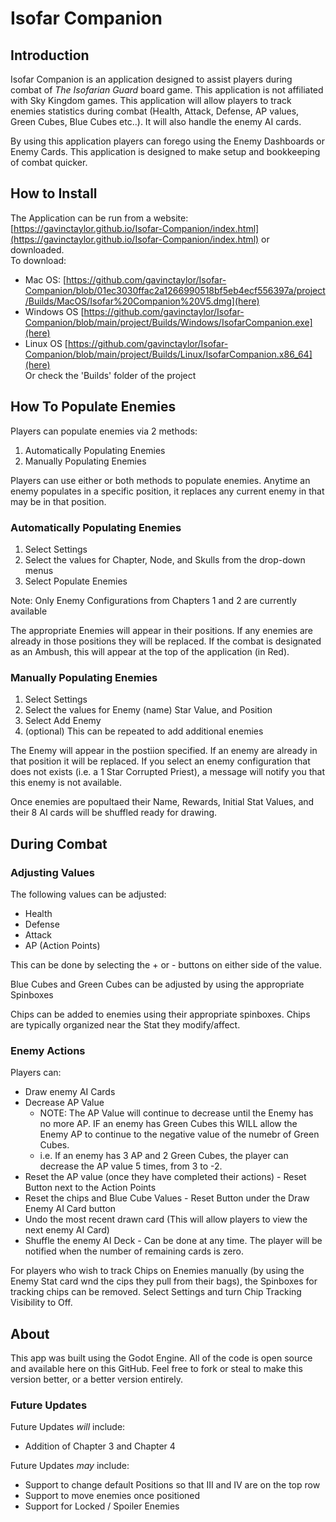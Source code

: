 # Isofar Companion

## Introduction
Isofar Companion is an application designed to assist players during combat of *The Isofarian Guard* board game. This application is not affiliated with Sky Kingdom games. 
This application will allow players to track enemies statistics during combat (Health, Attack, Defense, AP values, Green Cubes, Blue Cubes etc..). 
It will also handle the enemy AI cards. 

By using this application players can forego using the Enemy Dashboards or Enemy Cards. This application is designed to make setup and bookkeeping of combat quicker.


## How to Install
The Application can be run from a website: [https://gavinctaylor.github.io/Isofar-Companion/index.html](https://gavinctaylor.github.io/Isofar-Companion/index.html) or downloaded. <br>To download:
- Mac OS: [https://github.com/gavinctaylor/Isofar-Companion/blob/01ec3030ffac2a1266990518bf5eb4ecf556397a/project/Builds/MacOS/Isofar%20Companion%20V5.dmg](here)
- Windows OS [https://github.com/gavinctaylor/Isofar-Companion/blob/main/project/Builds/Windows/IsofarCompanion.exe](here)
- Linux OS [https://github.com/gavinctaylor/Isofar-Companion/blob/main/project/Builds/Linux/IsofarCompanion.x86_64](here)
<br>Or check the 'Builds' folder of the project



## How To Populate Enemies
Players can populate enemies via 2 methods:
1. Automatically Populating Enemies
2. Manually Populating Enemies

Players can use either or both methods to populate enemies. Anytime an enemy populates in a specific position, it replaces any current enemy in that may be in that position.  


### Automatically Populating Enemies

1. Select Settings
2. Select the values for Chapter, Node, and Skulls from the drop-down menus
3. Select Populate Enemies

Note: Only Enemy Configurations from Chapters 1 and 2 are currently available

The appropriate Enemies will appear in their positions. If any enemies are already in those positions they will be replaced. If the combat is designated as an Ambush, this will appear at the top of the application (in Red).


### Manually Populating Enemies

1. Select Settings
2. Select the values for Enemy (name) Star Value, and Position
3. Select Add Enemy
4. (optional) This can be repeated to add additional enemies

The Enemy will appear in the postiion specified. If an enemy are already in that position it will be replaced. If you select an enemy configuration that does not exists (i.e. a 1 Star Corrupted Priest), a message will notify you that this enemy is not available.

Once enemies are popultaed their Name, Rewards, Initial Stat Values, and their 8 AI cards will be shuffled ready for drawing. 


## During Combat

### Adjusting Values

The following values can be adjusted:
- Health
- Defense
- Attack
- AP (Action Points)

This can be done by selecting the + or - buttons on either side of the value.

Blue Cubes and Green Cubes can be adjusted by using the appropriate Spinboxes

Chips can be added to enemies using their appropriate spinboxes. Chips are typically organized near the Stat they modify/affect.

### Enemy Actions

Players can:
- Draw enemy AI Cards
- Decrease AP Value
  -   NOTE: The AP Value will continue to decrease until the Enemy has no more AP. IF an enemy has Green Cubes this WILL allow the Enemy AP to continue to the negative value of the numebr of Green Cubes.
  -   i.e. If an enemy has 3 AP and 2 Green Cubes, the player can decrease the AP value 5 times, from 3 to -2.
- Reset the AP value (once they have completed their actions) - Reset Button next to the Action Points 
- Reset the chips and Blue Cube Values - Reset Button under the Draw Enemy AI Card button
- Undo the most recent drawn card (This will allow players to view the next enemy AI Card)
- Shuffle the enemy AI Deck - Can be done at any time. The player will be notified when the number of remaining cards is zero.

For players who wish to track Chips on Enemies manually (by using the Enemy Stat card wnd the cips they pull from their bags), the Spinboxes for tracking chips can be removed. Select Settings and turn Chip Tracking Visibility to Off.   

## About
This app was built using the Godot Engine. All of the code is open source and available here on this GitHub. Feel free to fork or steal to make this version better, or a better version entirely.

### Future Updates

Future Updates *will* include:
- Addition of Chapter 3 and Chapter 4 

Future Updates *may* include:
- Support to change default Positions so that III and IV are on the top row
- Support to move enemies once positioned
- Support for Locked / Spoiler Enemies


